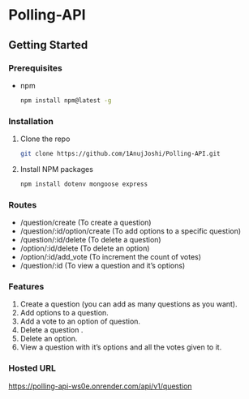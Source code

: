 # Polling-API
 
 ## Getting Started

### Prerequisites

* npm 
  ```sh
  npm install npm@latest -g 
  ```

### Installation

1. Clone the repo
   ```sh
   git clone https://github.com/1AnujJoshi/Polling-API.git
   ```
2. Install NPM packages
   ```sh
   npm install dotenv mongoose express
   ```
### Routes
- /question/create (To create a question)
- /question/:id/option/create (To add options to a specific question)
- /question/:id/delete (To delete a question)
- /option/:id/delete (To delete an option)
- /option/:id/add_vote (To increment the count of votes)
- /question/:id (To view a question and it’s options)

### Features

1. Create a question (you can add as many questions as you want).
2. Add options to a question.
3. Add a vote to an option of question.
4. Delete a question .
5. Delete an option.
6. View a question with it’s options and all the votes given to it.

### Hosted URL

https://polling-api-ws0e.onrender.com/api/v1/question
